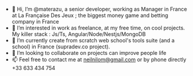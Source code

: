 - 👋 Hi, I’m @materazu, a senior developer, working as Manager in France at La Française Des Jeux ; the biggest money game and betting company in France
- 👀 I’m interested in work as freelance, at my free time, on cool projects. My killer stack : Js/Ts, Angular/Node/Nestjs/MongoDB
- 🌱 I’m currently create from scratch web school's tools suite (and a school) in France (supradev.co project).
- 💞️ I’m looking to collaborate on projects can improve people life
- 📫 Feel free to contact me at neilnilom@gmail.com or by phone directly +33 633 434 754

<!---
materazu/materazu is a ✨ special ✨ repository because its `README.md` (this file) appears on your GitHub profile.
You can click the Preview link to take a look at your changes.
--->
